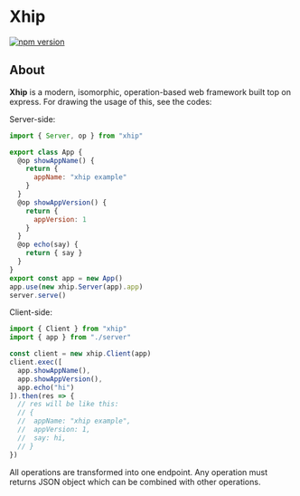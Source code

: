 # Xhip

[![npm version](https://badge.fury.io/js/xhip.svg)](https://badge.fury.io/js/xhip)


## About

**Xhip** is a modern, isomorphic, operation-based web framework built top on express. For drawing the usage of this, see the codes:

Server-side:

```js
import { Server, op } from "xhip"

export class App {
  @op showAppName() {
    return {
      appName: "xhip example"
    }
  }
  @op showAppVersion() {
    return {
      appVersion: 1
    }
  }
  @op echo(say) {
    return { say }
  }
}
export const app = new App()
app.use(new xhip.Server(app).app)
server.serve()
```

Client-side:

```js
import { Client } from "xhip"
import { app } from "./server"

const client = new xhip.Client(app)
client.exec([
  app.showAppName(),
  app.showAppVersion(),
  app.echo("hi")
]).then(res => {
  // res will be like this:
  // {
  //  appName: "xhip example",
  //  appVersion: 1,
  //  say: hi,
  // }
})
```

All operations are transformed into one endpoint. Any operation must returns JSON object which can be combined with other operations.
